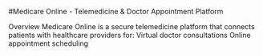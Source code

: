 #Medicare Online - Telemedicine & Doctor Appointment Platform

Overview
Medicare Online is a secure telemedicine platform that connects patients with healthcare providers for:
Virtual doctor consultations
Online appointment scheduling
